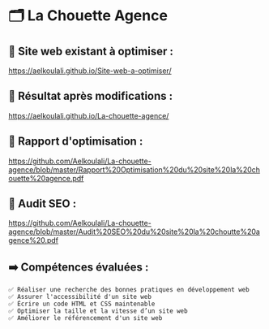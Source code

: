 # 🗂️ La Chouette Agence 

## 🔗 Site web existant à optimiser :
https://aelkoulali.github.io/Site-web-a-optimiser/

## 🔗 Résultat après modifications :
https://aelkoulali.github.io/La-chouette-agence/

## 🔗 Rapport d'optimisation :
https://github.com/Aelkoulali/La-chouette-agence/blob/master/Rapport%20Optimisation%20du%20site%20la%20chouette%20agence.pdf

## 🔗 Audit SEO :
https://github.com/Aelkoulali/La-chouette-agence/blob/master/Audit%20SEO%20du%20site%20la%20choutte%20agence%20.pdf

## ➡️ Compétences évaluées :

    ✅ Réaliser une recherche des bonnes pratiques en développement web
    ✅ Assurer l'accessibilité d'un site web
    ✅ Écrire un code HTML et CSS maintenable
    ✅ Optimiser la taille et la vitesse d’un site web
    ✅ Améliorer le référencement d'un site web


